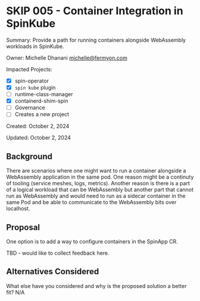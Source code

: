 # SKIP 005 - Container Integration in SpinKube

Summary: Provide a path for running containers alongside WebAssembly workloads in SpinKube.

Owner: Michelle Dhanani <michelle@fermyon.com>

Impacted Projects:

- [X] spin-operator
- [X] `spin kube` plugin
- [ ] runtime-class-manager
- [X] containerd-shim-spin
- [ ] Governance
- [ ] Creates a new project

Created: October 2, 2024

Updated: October 2, 2024

## Background

There are scenarios where one might want to run a container alongside a WebAssembly application in the same pod. One reason might be a continuty of tooling (service meshes, logs, metrics). Another reason is there is a part of a logical workload that can be WebAssembly but another part that cannot run as WebAssembly and would need to run as a sidecar container in the same Pod and be able to communicate to the WebAssembly bits over localhost.

## Proposal

One option is to add a way to configure containers in the SpinApp CR.

TBD - would like to collect feedback here.

## Alternatives Considered

What else have you considered and why is the proposed solution a better fit?
N/A
